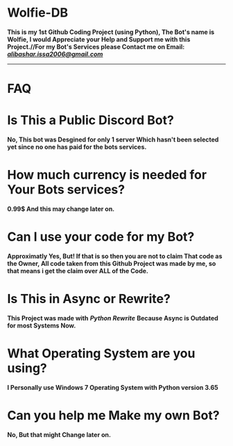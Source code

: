# Wolfie-DB

**This is my 1st Github Coding Project (using Python), The Bot's name is Wolfie,  I would Appreciate your Help and Support me with this Project.//For my Bot's Services please Contact me on Email:**
             ***alibashar.issa2006@gmail.com***
________________________________________________________________________________________________________________________________

# FAQ

# Is This a Public Discord Bot?

**No, This bot was Desgined for only 1 server Which hasn't been selected yet since no one has paid for the bots services.**

# How much currency is needed for Your Bots services?

**0.99$ And this may change later on.**

# Can I use your code for my Bot?

**Approximatly Yes, But! If that is so then you are not to claim That code as the Owner, All code taken from this Github Project 
was made by me, so that means i get the claim over ALL of the Code.**

# Is This in Async or Rewrite?

**This Project was made with** ***Python Rewrite*** **Because Async is Outdated for most Systems Now.**

# What Operating System are you using?

**I Personally use Windows 7 Operating System with Python version 3.65**

# Can you help me Make my own Bot?

**No, But that might Change later on.**

